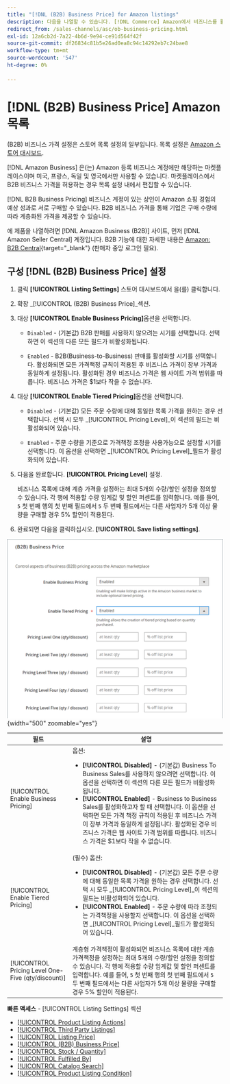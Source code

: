```yaml
---
title: "[!DNL (B2B) Business Price] for Amazon listings"
description: 다음을 나열할 수 있습니다. [!DNL Commerce] Amazon에서 비즈니스를 활성화하여 Amazon 비즈니스(B2B) 사이트에 제품을 저장합니다 [!DNL Seller Central] 계정입니다.
redirect_from: /sales-channels/asc/ob-business-pricing.html
exl-id: 12a6cb2d-7a22-4b6d-9e94-ce91d564f42f
source-git-commit: df26834c81b5e26ad0ea8c94c14292eb7c24bae8
workflow-type: tm+mt
source-wordcount: '547'
ht-degree: 0%

---
```


# [!DNL (B2B) Business Price] Amazon 목록

(B2B) 비즈니스 가격 설정은 스토어 목록 설정의 일부입니다. 목록 설정은 [Amazon 스토어 대시보드](./amazon-store-dashboard.md).

[!DNL Amazon Business] 은(는) Amazon 등록 비즈니스 계정에만 해당하는 마켓플레이스이며 미국, 프랑스, 독일 및 영국에서만 사용할 수 있습니다. 마켓플레이스에서 B2B 비즈니스 가격을 허용하는 경우 목록 설정 내에서 편집할 수 있습니다.

[!DNL B2B Business Pricing] 비즈니스 계정이 있는 상인이 Amazon 쇼핑 경험의 예상 성과로 서로 구매할 수 있습니다. B2B 비즈니스 가격을 통해 기업은 구매 수량에 따라 계층화된 가격을 제공할 수 있습니다.

에 제품을 나열하려면 [!DNL Amazon Business (B2B)] 사이트, 먼저 [!DNL Amazon Seller Central] 계정입니다. B2B 기능에 대한 자세한 내용은 [Amazon: B2B Central](https://sellercentral.amazon.com/gp/help/G202161480/){target="_blank"} (판매자 중앙 로그인 필요).

## 구성 [!DNL (B2B) Business Price] 설정

1. 클릭 **[!UICONTROL Listing Settings]** 스토어 대시보드에서 을(를) 클릭합니다.

1. 확장 _[!UICONTROL (B2B) Business Price]_섹션.

1. 대상 **[!UICONTROL Enable Business Pricing]**&#x200B;옵션을 선택합니다.

   - `Disabled` - (기본값) B2B 판매를 사용하지 않으려는 시기를 선택합니다. 선택하면 이 섹션의 다른 모든 필드가 비활성화됩니다.

   - `Enabled` - B2B(Business-to-Business) 판매를 활성화할 시기를 선택합니다. 활성화되면 모든 가격책정 규칙이 적용된 후 비즈니스 가격이 장부 가격과 동일하게 설정됩니다. 활성화된 경우 비즈니스 가격은 웹 사이트 가격 범위를 따릅니다. 비즈니스 가격은 $1보다 작을 수 없습니다.

1. 대상 **[!UICONTROL Enable Tiered Pricing]**&#x200B;옵션을 선택합니다.

   - `Disabled` - (기본값) 모든 주문 수량에 대해 동일한 목록 가격을 원하는 경우 선택합니다. 선택 시 모두 _[!UICONTROL Pricing Level]_이 섹션의 필드는 비활성화되어 있습니다.

   - `Enabled` - 주문 수량을 기준으로 가격책정 조정을 사용가능으로 설정할 시기를 선택합니다. 이 옵션을 선택하면 _[!UICONTROL Pricing Level]_필드가 활성화되어 있습니다.

1. 다음을 완료합니다. **[!UICONTROL Pricing Level]** 설정.

   비즈니스 목록에 대해 계층 가격을 설정하는 최대 5개의 수량/할인 설정을 정의할 수 있습니다. 각 행에 적용할 수량 임계값 및 할인 퍼센트를 입력합니다. 예를 들어, `5` 첫 번째 행의 첫 번째 필드에서 `5` 두 번째 필드에서는 다른 사업자가 5개 이상 물량을 구매할 경우 5% 할인이 적용된다.

1. 완료되면 다음을 클릭하십시오. **[!UICONTROL Save listing settings]**.

![Amazon Business Pricing(B2B)](assets/amazon-business-pricing.png){width="500" zoomable="yes"}

| 필드 | 설명 |
|--- |--- |
| [!UICONTROL Enable Business Pricing] | 옵션: <ul><li>**[!UICONTROL Disabled]** - (기본값) Business To Business Sales를 사용하지 않으려면 선택합니다. 이 옵션을 선택하면 이 섹션의 다른 모든 필드가 비활성화됩니다.</li><li>**[!UICONTROL Enabled]** - Business to Business Sales를 활성화하고자 할 때 선택합니다. 이 옵션을 선택하면 모든 가격 책정 규칙이 적용된 후 비즈니스 가격이 장부 가격과 동일하게 설정됩니다. 활성화된 경우 비즈니스 가격은 웹 사이트 가격 범위를 따릅니다. 비즈니스 가격은 $1보다 작을 수 없습니다.</li></ul> |
| [!UICONTROL Enable Tiered Pricing] | (필수) 옵션: <ul><li>**[!UICONTROL Disabled]** - (기본값) 모든 주문 수량에 대해 동일한 목록 가격을 원하는 경우 선택합니다. 선택 시 모두 _[!UICONTROL Pricing Level]_이 섹션의 필드는 비활성화되어 있습니다.</li><li>**[!UICONTROL Enabled]** - 주문 수량에 따라 조정되는 가격책정을 사용할지 선택합니다. 이 옵션을 선택하면 _[!UICONTROL Pricing Level]_필드가 활성화되어 있습니다.</li></ul> |
| [!UICONTROL Pricing Level One-Five (qty/discount)] | 계층형 가격책정이 활성화되면 비즈니스 목록에 대한 계층 가격책정을 설정하는 최대 5개의 수량/할인 설정을 정의할 수 있습니다. 각 행에 적용할 수량 임계값 및 할인 퍼센트를 입력합니다. 예를 들어, `5` 첫 번째 행의 첫 번째 필드에서 `5` 두 번째 필드에서는 다른 사업자가 5개 이상 물량을 구매할 경우 5% 할인이 적용된다. |

**빠른 액세스** - [!UICONTROL Listing Settings] 섹션

- [[!UICONTROL Product Listing Actions]](./product-listing-actions.md)
- [[!UICONTROL Third Party Listings]](./third-party-listing-settings.md)
- [[!UICONTROL Listing Price]](./listing-price.md)
- [[!UICONTROL (B2B) Business Price]](./business-pricing.md)
- [[!UICONTROL Stock / Quantity]](./stock-quantity.md)
- [[!UICONTROL Fulfilled By]](./fulfilled-by.md)
- [[!UICONTROL Catalog Search]](./catalog-search.md)
- [[!UICONTROL Product Listing Condition]](./product-listing-condition.md)
